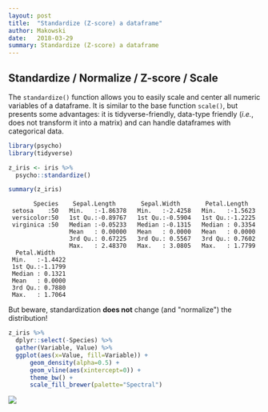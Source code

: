 ```yaml
---
layout: post
title:  "Standardize (Z-score) a dataframe"
author: Makowski
date:   2018-03-29
summary: Standardize (Z-score) a dataframe
---
```


Standardize / Normalize / Z-score / Scale
-----------------------------------------

The `standardize()` function allows you to easily scale and center all numeric variables of a dataframe. It is similar to the base function `scale()`, but presents some advantages: it is tidyverse-friendly, data-type friendly (*i.e.*, does not transform it into a matrix) and can handle dataframes with categorical data.

``` r
library(psycho)
library(tidyverse)

z_iris <- iris %>% 
  psycho::standardize() 

summary(z_iris)
```

           Species    Sepal.Length       Sepal.Width       Petal.Length    
     setosa    :50   Min.   :-1.86378   Min.   :-2.4258   Min.   :-1.5623  
     versicolor:50   1st Qu.:-0.89767   1st Qu.:-0.5904   1st Qu.:-1.2225  
     virginica :50   Median :-0.05233   Median :-0.1315   Median : 0.3354  
                     Mean   : 0.00000   Mean   : 0.0000   Mean   : 0.0000  
                     3rd Qu.: 0.67225   3rd Qu.: 0.5567   3rd Qu.: 0.7602  
                     Max.   : 2.48370   Max.   : 3.0805   Max.   : 1.7799  
      Petal.Width     
     Min.   :-1.4422  
     1st Qu.:-1.1799  
     Median : 0.1321  
     Mean   : 0.0000  
     3rd Qu.: 0.7880  
     Max.   : 1.7064  

But beware, standardization **does not** change (and "normalize") the distribution!

``` r
z_iris %>% 
  dplyr::select(-Species) %>% 
  gather(Variable, Value) %>% 
  ggplot(aes(x=Value, fill=Variable)) +
      geom_density(alpha=0.5) +
      geom_vline(aes(xintercept=0)) +
      theme_bw() +
      scale_fill_brewer(palette="Spectral")
```

<img src="https://raw.githubusercontent.com/neuropsychology/psycho.R/master/docs/_posts/2018-03-29-standardize_files/figure-markdown_github/unnamed-chunk-2-1.png" style="display: block; margin: auto;" />
